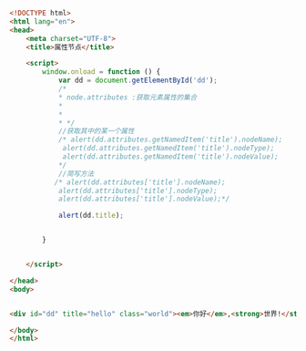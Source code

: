 
<BlogInfo id="454" title="69.属性节点" author="白日梦想猿" pv=0 read_times=0 pre_cost_time=0分44秒 category="js学习" tag_list="['js学习']" create_time="2020.10.11 12:59:24" update_time="2020.10.11 13:04:21" />

```html
<!DOCTYPE html>
<html lang="en">
<head>
    <meta charset="UTF-8">
    <title>属性节点</title>

    <script>
        window.onload = function () {
            var dd = document.getElementById('dd');
            /*
            * node.attributes :获取元素属性的集合
            *
            *
            * */
            //获取其中的某一个属性
            /* alert(dd.attributes.getNamedItem('title').nodeName);
             alert(dd.attributes.getNamedItem('title').nodeType);
             alert(dd.attributes.getNamedItem('title').nodeValue);
            */
            //简写方法
           /* alert(dd.attributes['title'].nodeName);
            alert(dd.attributes['title'].nodeType);
            alert(dd.attributes['title'].nodeValue);*/

            alert(dd.title);


        }


    </script>

</head>
<body>


<div id="dd" title="hello" class="world"><em>你好</em>,<strong>世界!</strong></div>

</body>
</html>
```
